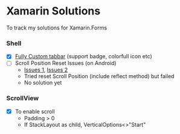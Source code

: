 # Xamarin Solutions
To track my solutions for Xamarin.Forms

### Shell
- [x] [Fully Custom tabbar](shell/shell-custom-tabbar.md) (support badge, colorfull icon etc)
- [ ] Scroll Position Reset Issues (on Android)
  - [Issues 1](https://github.com/xamarin/Xamarin.Forms/issues/8795), [Issues 2](https://github.com/xamarin/Xamarin.Forms/issues/10501)
  - Tried reset Scroll Position (include reflect method) but failed
  - No solution yet

### ScrollView
- [x] To enable scroll
  - Padding > 0 
  - If StackLayout as child, VerticalOptions<>"Start"
